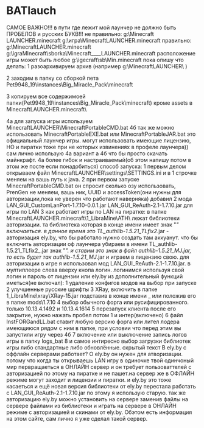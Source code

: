 # BATlauch

САМОЕ ВАЖНО!!! в пути где лежит мой лаунчер не должно быть ПРОБЕЛОВ и русских БУКВ!!!
не правильно:
g:\Minecraft LAUNCHER\.minecraft
g:\игра\MinecraftLAUNCHER\.minecraft
правильно:
g:\MinecraftLAUNCHER\.minecraft
g:\igraMInecraft\sborka\Minecraft____LAUNCHER\.minecraft
расположение игры может быть любое
g:\igecraft\sb\Min\.minecraft
пока опишу что делать:
1 разоархивируем архив (например g:\MinecraftLAUNCHER\ )

2 заходим в папку со сборкой пета Pet9948_19\instances\Big_Miracle_Pack\minecraft

3 копируем все содержимоей папки(Pet9948_19\instances\Big_Miracle_Pack\minecraft) кроме assets в MinecraftLAUNCHER\.minecraft\

4a для запуска игры используем MinecraftLAUNCHER\MinecraftPortableCMD.bat
4б так же можно использовать MinecraftPortableEXE.bat или MinecraftPortableJAR.bat это официальный лаунчер игры. могут использовать имеющие лицензию, НО и пиратки тоже при не которых извинениях в профеле лаунчера))
сам лично использую 4а вариант а 4б что бы просто скачать майнкрафт. 4а более гибок и настраиваемый(об этом напишу потом в этом же посте если понадобиться)
способ запуска:
1 первым делом открываем файл MinecraftLAUNCHER\settings\SETTINGS.ini и в 1 строчке меняем на вашь путь к java.
2 при первом запуске MinecraftPortableCMD.bat он спросит сколько озу использовать, PrenGen не меняем, вашь ник, UUID и accessToken(они нужны для авторизации,пока не уверен что работают наверняка)
добавил 2 мода LAN_GUI_CustomLanPort-1.7.10-0.0.1.jar LAN_GUI_ReAuth-2.1-1.7.10.jar для игры по LAN
3 как работает игры по LAN на пиратке:
в папке MinecraftLAUNCHER\.minecraft\1_LibraMine\ATH\ лежат библиотеки авторизации. та библиотека которая в конце имени имеет знак "_" включаеться.
в данное время это TL_authlib-1.5.21_TLfix2_.jar - авторизация ely.by, что бы работало нужно создать там аккуанут.
что бы включить авторизации оф лаунчера убираем в имени TL_authlib-1.5.21_TLfix2_.jar знак "_".
и ставим это знак в файл authlib-1.5.21_MJ.jar, то есть будет так authlib-1.5.21_MJ_.jar и играем в лицензию свою.
для авторизации в игре я использовал мод LAN_GUI_ReAuth-2.1-1.7.10.jar. в мултиплеере слева вверху кнопа логин. логинимся используя свой логин и пароль от лицензии или ely.by
из дополнительный функций иметься(не включал):
1 удаление конфигов модов на выбор при запуске
2 улучшенные русские шрифты
3 XRay, включить в папке 1_LibraMine\xray\XRay-15.jar подставив в конце имени _ или положив его в папке mods\1.7.10
4 выбор обычного форга или русифицированного. только 10.13.4.1492 и 10.13.4.1614
5 перезапуск клиента после его закрытие, нужно нажать пробел потом 1 и интер(включено)
6 файл InstFORGandLL.bat ставит любую версию форга или лител лодера имеющиюся рядом с ним в папке, при условии что перед этим вы запустили игру через 4б
7 включение или выключение запись логов игры в папку logs_bat
8 и самое интиресно выбор загрузки библиотек игры либо стандартные либо обновлённые.
скрытый текст
В ely.by с оффлайн серверами работает?
О ely.by он нужен для атворизации. потому что когда ты открываешь LAN игру в одиночке твой одинчоный мир первращаеться в ОНЛАЙН сервер и он требует пользоваттелей с авторизацией по этому на пиратке и не пашет.на сервер же в ОФЛАЙН режиме могут заходит и лицензии и пиратки. и ely.by это тоже касаеться
и ещё новая версия библиотеки от ely.by перестала работать с LAN_GUI_ReAuth-2.1-1.7.10.jar по этому я использую старую.
так же авторизацию ely.by можно установить на сервере заменив файлы на сервере файлами из библиотеки и играть на сервере в ОНЛАЙН режиме с авторизацией и скинами от ely.by.
Обэтом есть информация на этом сайте, сам лично я уже сделал такой сервер.
